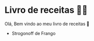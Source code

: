 # Livro de receitas :man_cook:

Olá, Bem vindo ao meu livro de receitas :shallow_pan_of_food:

- Strogonoff de Frango

  
